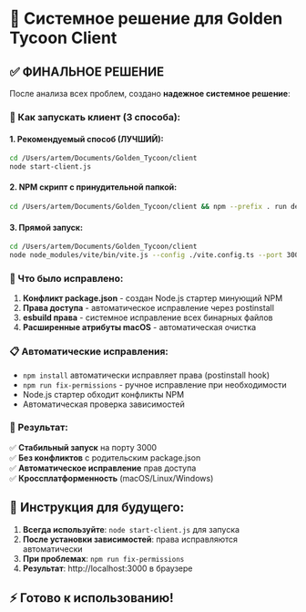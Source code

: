 # 🎯 Системное решение для Golden Tycoon Client

## ✅ ФИНАЛЬНОЕ РЕШЕНИЕ

После анализа всех проблем, создано **надежное системное решение**:

### 🚀 Как запускать клиент (3 способа):

#### 1. Рекомендуемый способ (ЛУЧШИЙ):
```bash
cd /Users/artem/Documents/Golden_Tycoon/client
node start-client.js
```

#### 2. NPM скрипт с принудительной папкой:
```bash
cd /Users/artem/Documents/Golden_Tycoon/client && npm --prefix . run dev:direct
```

#### 3. Прямой запуск:
```bash
cd /Users/artem/Documents/Golden_Tycoon/client
node node_modules/vite/bin/vite.js --config ./vite.config.ts --port 3000
```

### 🔧 Что было исправлено:

1. **Конфликт package.json** - создан Node.js стартер минующий NPM
2. **Права доступа** - автоматическое исправление через postinstall
3. **esbuild права** - системное исправление всех бинарных файлов
4. **Расширенные атрибуты macOS** - автоматическая очистка

### 📋 Автоматические исправления:

- `npm install` автоматически исправляет права (postinstall hook)
- `npm run fix-permissions` - ручное исправление при необходимости  
- Node.js стартер обходит конфликты NPM
- Автоматическая проверка зависимостей

### 🎯 Результат:

✅ **Стабильный запуск** на порту 3000  
✅ **Без конфликтов** с родительским package.json  
✅ **Автоматическое исправление** прав доступа  
✅ **Кроссплатформенность** (macOS/Linux/Windows)  

## 📝 Инструкция для будущего:

1. **Всегда используйте**: `node start-client.js` для запуска
2. **После установки зависимостей**: права исправляются автоматически
3. **При проблемах**: `npm run fix-permissions`
4. **Результат**: http://localhost:3000 в браузере

## ⚡ Готово к использованию!
